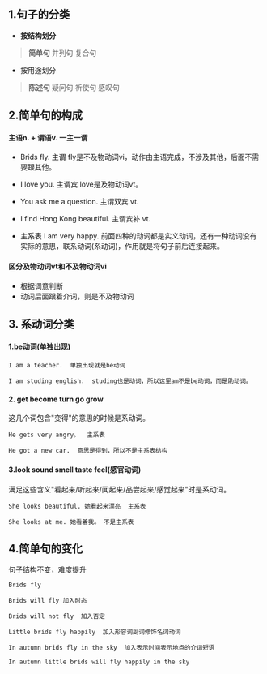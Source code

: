 
## 1.句子的分类
- **按结构划分**
>**简单句**    并列句   复合句

- 按用途划分
>**陈述句**    疑问句     祈使句     感叹句

## 2.简单句的构成

#### 主语n. + 谓语v.   一主一谓

- Brids fly.  主谓   fly是不及物动词vi，动作由主语完成，不涉及其他，后面不需要跟其他。

- I love you.  主谓宾  love是及物动词vt。

- You ask me a question. 主谓双宾 vt.

- I find Hong Kong beautiful. 主谓宾补  vt.

- 主系表 I am very happy.
前面四种的动词都是实义动词，还有一种动词没有实际的意思，联系动词(系动词)，作用就是将句子前后连接起来。
  

#### 区分及物动词vt和不及物动词vi
- 根据词意判断
- 动词后面跟着介词，则是不及物动词

## 3. 系动词分类

#### 1.be动词(单独出现)

```
I am a teacher.  单独出现就是be动词

I am studing english.  studing也是动词，所以这里am不是be动词，而是助动词。
```

#### 2. get  become  turn go grow

这几个词包含"变得"的意思的时候是系动词。

```
He gets very angry。  主系表

He got a new car.  意思是得到，所以不是主系表结构
```

#### 3.look sound smell taste feel(感官动词)
满足这些含义"看起来/听起来/闻起来/品尝起来/感觉起来"时是系动词。

```
She looks beautiful. 她看起来漂亮  主系表

She looks at me. 她看着我。 不是主系表
```


## 4.简单句的变化
句子结构不变，难度提升

```
Brids fly

Brids will fly 加入时态

Brids will not fly  加入否定

Little brids fly happily  加入形容词副词修饰名词动词

In autumn brids fly in the sky  加入表示时间表示地点的介词短语

In autumn little brids will fly happily in the sky
```











